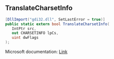 ## TranslateCharsetInfo

```csharp
[DllImport("gdi32.dll", SetLastError = true)]
public static extern bool TranslateCharsetInfo(
   IntPtr src,
   out CHARSETINFO lpCs,
   uint dwFlags
);
```

Microsoft documentation: [Link](https://docs.microsoft.com/en-us/windows/win32/api/wingdi/nf-wingdi-translatecharsetinfo)
